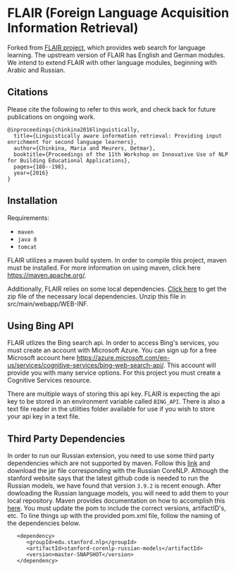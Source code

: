 # FLAIR (Foreign Language Acquisition Information Retrieval)

Forked from [FLAIR project](http://sifnos.sfs.uni-tuebingen.de/FLAIR/), which
provides web search for language learning. The upstream version of FLAIR has
English and German modules. We intend to extend FLAIR with other language
modules, beginning with Arabic and Russian.

## Citations

Please cite the following to refer to this work, and check back for future
publications on ongoing work.

```
@inproceedings{chinkina2016linguistically,
  title={Linguistically aware information retrieval: Providing input enrichment for second language learners},
  author={Chinkina, Maria and Meurers, Detmar},
  booktitle={Proceedings of the 11th Workshop on Innovative Use of NLP for Building Educational Applications},
  pages={188--198},
  year={2016}
}
```

## Installation 

Requirements:

* `maven`
* `java 8`
* `tomcat`

FLAIR utilizes a maven build system. In order to compile this project, maven
must be installed. For more information on using maven, click here
https://maven.apache.org/.

Additionally, FLAIR relies on some local dependencies. [Click
here](https://drive.google.com/open?id=1TE2x4iUilulFpGwi0xgZmZmLy2R0Di2c) to
get the zip file of the necessary local dependencies. Unzip this file in
src/main/webapp/WEB-INF.

## Using Bing API

FLAIR utlizes the Bing search api. In order to access Bing's services, you must
create an account with Microsoft Azure. You can sign up for a free Microsoft
account here
https://azure.microsoft.com/en-us/services/cognitive-services/bing-web-search-api/.
This account will provide you with many service options. For this project you
must create a Cognitive Services resource. 

There are multiple ways of storing this api key. FLAIR is expecting the api key
to be stored in an environment variable called `BING_API`. There is also a text
file reader in the utilities folder available for use if you wish to store your
api key in a text file. 

## Third Party Dependencies 

In order to run our Russian extension, you need to use some third party
dependencies which are not supported by maven. Follow this
[link](https://stanfordnlp.github.io/CoreNLP/model-zoo.html) and download the
jar file corresponding with the Russian CoreNLP. Although the stanford website
says that the latest github code is needed to run the Russian models, we have
found that version `3.9.2` is recent enough. After dowloading the Russian
language models, you will need to add them to your local repository. Maven
provides documentation on how to accomplish this
[here](https://maven.apache.org/guides/mini/guide-3rd-party-jars-local.html).
You must update the pom to include the correct versions, artifactID's, etc. To
line things up with the provided pom.xml file, follow the naming of the
dependencies below. 

```
   <dependency>
      <groupId>edu.stanford.nlp</groupId>
      <artifactId>stanford-corenlp-russian-models</artifactId>
      <version>master-SNAPSHOT</version>
   </dependency> 
```
